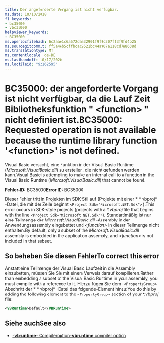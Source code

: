 ```yaml
---
title: Der angeforderte Vorgang ist nicht verfügbar.
ms.date: 10/10/2018
f1_keywords:
- bc35000
- vbc35000
helpviewer_keywords:
- BC35000
ms.openlocfilehash: 6c2aae1c6a572daa32901f9f9c307ff3f9fd4b25
ms.sourcegitcommit: ff5a4eb5cffbcac9521bc44a907a118cd7e8638d
ms.translationtype: MT
ms.contentlocale: de-DE
ms.lasthandoff: 10/17/2020
ms.locfileid: "92162595"
---
```

# <a name="bc35000-requested-operation-is-not-available-because-the-runtime-library-function-function-is-not-defined"></a><span data-ttu-id="f1279-102">BC35000: der angeforderte Vorgang ist nicht verfügbar, da die Lauf Zeit Bibliotheksfunktion " \<function> " nicht definiert ist.</span><span class="sxs-lookup"><span data-stu-id="f1279-102">BC35000: Requested operation is not available because the runtime library function '\<function>' is not defined.</span></span>

<span data-ttu-id="f1279-103">Visual Basic versucht, eine Funktion in der Visual Basic Runtime (*Microsoft.VisualBasic.dll*) zu erstellen, die nicht gefunden werden kann.</span><span class="sxs-lookup"><span data-stu-id="f1279-103">Visual Basic is attempting to make an internal call to a function in the Visual Basic Runtime (*Microsoft.VisualBasic.dll*) that cannot be found.</span></span>

<span data-ttu-id="f1279-104">**Fehler-ID:** BC35000</span><span class="sxs-lookup"><span data-stu-id="f1279-104">**Error ID:** BC35000</span></span>

<span data-ttu-id="f1279-105">Dieser Fehler tritt in Projekten im SDK-Stil auf (Projekte mit einer \* \* vbproj\* -Datei, die mit der Zeile beginnt `<Project Sdk="Microsoft.NET.Sdk">` ).</span><span class="sxs-lookup"><span data-stu-id="f1279-105">This error occurs in SDK-style projects (projects with a *\*.vbproj* file that begins with the line `<Project Sdk="Microsoft.NET.Sdk">`).</span></span> <span data-ttu-id="f1279-106">Standardmäßig ist nur eine Teilmenge der *Microsoft.VisualBasic.dll* -Assembly in der Anwendungsassembly eingebettet und *\<function>* in dieser Teilmenge nicht enthalten.</span><span class="sxs-lookup"><span data-stu-id="f1279-106">By default, only a subset of the *Microsoft.VisualBasic.dll* assembly is embedded in the application assembly, and *\<function>* is not included in that subset.</span></span>

## <a name="to-correct-this-error"></a><span data-ttu-id="f1279-107">So beheben Sie diesen Fehler</span><span class="sxs-lookup"><span data-stu-id="f1279-107">To correct this error</span></span>

<span data-ttu-id="f1279-108">Anstatt eine Teilmenge der Visual Basic Laufzeit in die Assembly einzubetten, müssen Sie Sie mit einem Verweis darauf kompilieren.</span><span class="sxs-lookup"><span data-stu-id="f1279-108">Rather than embedding a subset of the Visual Basic Runtime in your assembly, you must compile with a reference to it.</span></span> <span data-ttu-id="f1279-109">Hierzu fügen Sie dem- `<PropertyGroup>` Abschnitt der \* \* vbproj\* -Datei das folgende-Element hinzu:</span><span class="sxs-lookup"><span data-stu-id="f1279-109">You do this by adding the following element to the `<PropertyGroup>` section of your *\*.vbproj* file:</span></span>

```xml
<VBRuntime>Default</VBRuntime>
```

## <a name="see-also"></a><span data-ttu-id="f1279-110">Siehe auch</span><span class="sxs-lookup"><span data-stu-id="f1279-110">See also</span></span>

- [<span data-ttu-id="f1279-111">**-vbruntime-** Compileroption</span><span class="sxs-lookup"><span data-stu-id="f1279-111">**-vbruntime** compiler option</span></span>](../../reference/command-line-compiler/vbruntime.md)
